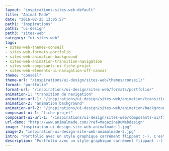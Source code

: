 ```yaml
---
layout: "inspirations-sites-web-default"
title: "Animal Made"
date: "2016-02-25 13:05:57"
path1: "inspirations"
path2: "ui-design"
path3: "sites-web"
category: "ui-sites-web"
tags:
- sites-web-themes-conseil
- sites-web-formats-portfolio
- sites-web-animation-background
- sites-web-animation-transition-navigation
- sites-web-composants-ui-fiche-projet
- sites-web-elements-ui-navigation-off-canvas
theme: "conseil"
theme-url: "/inspirations/ui-design/sites-web/themes/conseil/"
format: "portfolio"
format-url: "/inspirations/ui-design/sites-web/formats/portfolio/"
animation-1: "transition de navigation"
animation-url-1: "/inspirations/ui-design/sites-web/animation/transition-navigation/"
animation-2: "animation background"
animation-url-2: "/inspirations/ui-design/sites-web/animation/background/"
composant-ui-1: "fiche projet"
composant-ui-url-1: "/inspirations/ui-design/sites-web/composants-ui/fiche-projet/"
url-demo: "http://www.animalmade.com/?ref=MagazineDuWebdesign"
image: "inspiration-ui-design-site-web-animalmade-1.jpg"
image-2: "inspiration-ui-design-site-web-animalmade-2.jpg"
intro: "Portfolio avec un style graphique carrément flippant :-). C'est sympa comme tout."
description: "Portfolio avec un style graphique carrément flippant :-). C'est sympa comme tout."
---
```

